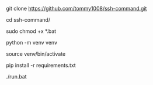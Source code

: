git clone https://github.com/tommy1008/ssh-command.git

cd ssh-command/ 

sudo chmod +x *.bat 

python -m venv venv 

source venv/bin/activate 

pip install -r requirements.txt 

./run.bat 
